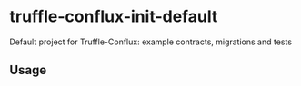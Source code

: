 # truffle-conflux-init-default

Default project for Truffle-Conflux: example contracts, migrations and tests

## Usage

